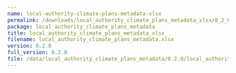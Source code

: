 ```yaml
---
name: local-authority-climate-plans-metadata-xlsx
permalink: /downloads/local_authority_climate_plans_metadata_xlsx/0_2_0
package: local_authority_climate_plans_metadata
title: local_authority_climate_plans_metadata_xlsx
filename: local_authority_climate_plans_metadata.xlsx
version: 0.2.0
full_version: 0.2.0
file: /data/local_authority_climate_plans_metadata/0.2.0/local_authority_climate_plans_metadata.xlsx
---
```

